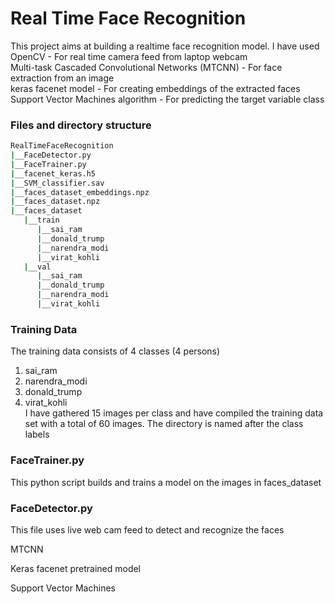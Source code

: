 # Real Time Face Recognition   
This project aims at building a realtime face recognition model. I have used       
OpenCV - For real time camera feed from laptop webcam     
Multi-task Cascaded Convolutional Networks (MTCNN) - For face extraction from an image     
keras facenet model - For creating embeddings of the extracted faces       
Support Vector Machines algorithm - For predicting the target variable class     

### Files and directory structure   
```bash
RealTimeFaceRecognition
|__FaceDetector.py      
|__FaceTrainer.py     
|__facenet_keras.h5    
|__SVM_classifier.sav    
|__faces_dataset_embeddings.npz   
|__faces_dataset.npz   
|__faces_dataset   
   |__train   
      |__sai_ram    
      |__donald_trump   
      |__narendra_modi   
      |__virat_kohli   
   |__val   
      |__sai_ram   
      |__donald_trump   
      |__narendra_modi   
      |__virat_kohli   
```


### Training Data  
The training data consists of 4 classes (4 persons)
1. sai_ram
2. narendra_modi
3. donald_trump
4. virat_kohli  
I have gathered 15 images per class and have compiled the training data set with a total of 60 images. The directory is named after the class labels


### FaceTrainer.py    
This python script builds and trains a model on the images in faces_dataset   

### FaceDetector.py   
This file uses live web cam feed to detect and recognize the faces


MTCNN

Keras facenet pretrained model

Support Vector Machines

